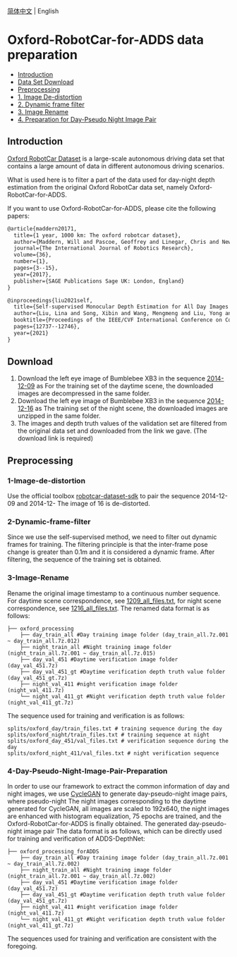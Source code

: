 [简体中文](../../zh-CN/dataset/Oxford_RobotCar.md) | English

# Oxford-RobotCar-for-ADDS data preparation

- [Introduction](#Introduction)
- [Data Set Download](#Download)
- [Preprocessing](#Preprocessing)
- [1. Image De-distortion](#1-Image-de-distortion)
- [2. Dynamic frame filter](#2-Dynamic-frame-filter)
- [3. Image Rename](#3-Image-Rename)
- [4. Preparation for Day-Pseudo Night Image Pair](#4-Day-Pseudo-Night-Image-Pair-Preparation)


## Introduction

[Oxford RobotCar Dataset](https://robotcar-dataset.robots.ox.ac.uk/) is a large-scale autonomous driving data set that contains a large amount of data in different autonomous driving scenarios.

What is used here is to filter a part of the data used for day-night depth estimation from the original Oxford RobotCar data set, namely Oxford-RobotCar-for-ADDS.

If you want to use Oxford-RobotCar-for-ADDS, please cite the following papers:
```latex
@article{maddern20171,
  title={1 year, 1000 km: The oxford robotcar dataset},
  author={Maddern, Will and Pascoe, Geoffrey and Linegar, Chris and Newman, Paul},
  journal={The International Journal of Robotics Research},
  volume={36},
  number={1},
  pages={3--15},
  year={2017},
  publisher={SAGE Publications Sage UK: London, England}
}
```
```latex
@inproceedings{liu2021self,
  title={Self-supervised Monocular Depth Estimation for All Day Images using Domain Separation},
  author={Liu, Lina and Song, Xibin and Wang, Mengmeng and Liu, Yong and Zhang, Liangjun},
  booktitle={Proceedings of the IEEE/CVF International Conference on Computer Vision},
  pages={12737--12746},
  year={2021}
}
```

## Download

1. Download the left eye image of Bumblebee XB3 in the sequence [2014-12-09](https://robotcar-dataset.robots.ox.ac.uk/datasets/2014-12-09-13-21-02/) as For the training set of the daytime scene, the downloaded images are decompressed in the same folder.
2. Download the left eye image of Bumblebee XB3 in the sequence [2014-12-16](https://robotcar-dataset.robots.ox.ac.uk/datasets/2014-12-16-18-44-24/) as The training set of the night scene, the downloaded images are unzipped in the same folder.
3. The images and depth truth values ​​of the validation set are filtered from the original data set and downloaded from the link we gave. (The download link is required)


## Preprocessing

### 1-Image-de-distortion

Use the official toolbox [robotcar-dataset-sdk](https://github.com/ori-mrg/robotcar-dataset-sdk/tree/master/python) to pair the sequence 2014-12-09 and 2014-12- The image of 16 is de-distorted.


### 2-Dynamic-frame-filter

Since we use the self-supervised method, we need to filter out dynamic frames for training. The filtering principle is that the inter-frame pose change is greater than 0.1m and it is considered a dynamic frame. After filtering, the sequence of the training set is obtained.


### 3-Image-Rename

Rename the original image timestamp to a continuous number sequence. For daytime scene correspondence, see [1209_all_files.txt](https://videotag.bj.bcebos.com/Data/ADDS/1209_all_files.txt), for night scene correspondence, see [1216_all_files.txt](https://videotag.bj.bcebos.com/Data/ADDS/1216_all_files.txt). The renamed data format is as follows:
```
├── oxford_processing
    ├── day_train_all #Day training image folder (day_train_all.7z.001 ~ day_train_all.7z.012)
    ├── night_train_all #Night training image folder (night_train_all.7z.001 ~ day_train_all.7z.015)
    ├── day_val_451 #Daytime verification image folder (day_val_451.7z)
    ├── day_val_451_gt #Daytime verification depth truth value folder (day_val_451_gt.7z)
    ├── night_val_411 #night verification image folder (night_val_411.7z)
    └── night_val_411_gt #Night verification depth truth value folder (night_val_411_gt.7z)
```

The sequence used for training and verification is as follows:

```
splits/oxford_day/train_files.txt # training sequence during the day
splits/oxford_night/train_files.txt # training sequence at night
splits/oxford_day_451/val_files.txt # verification sequence during the day
splits/oxford_night_411/val_files.txt # night verification sequence
```

### 4-Day-Pseudo-Night-Image-Pair-Preparation

In order to use our framework to extract the common information of day and night images, we use [CycleGAN](https://github.com/junyanz/pytorch-CycleGAN-and-pix2pix) to generate day-pseudo-night image pairs, where pseudo-night The night images corresponding to the daytime generated for CycleGAN, all images are scaled to 192x640, the night images are enhanced with histogram equalization, 75 epochs are trained, and the Oxford-RobotCar-for-ADDS is finally obtained. The generated day-pseudo-night image pair The data format is as follows, which can be directly used for training and verification of ADDS-DepthNet:
```
├── oxford_processing_forADDS
    ├── day_train_all #Day training image folder (day_train_all.7z.001 ~ day_train_all.7z.002)
    ├── night_train_all #Night training image folder (night_train_all.7z.001 ~ day_train_all.7z.002)
    ├── day_val_451 #Daytime verification image folder (day_val_451.7z)
    ├── day_val_451_gt #Daytime verification depth truth value folder (day_val_451_gt.7z)
    ├── night_val_411 #night verification image folder (night_val_411.7z)
    └── night_val_411_gt #Night verification depth truth value folder (night_val_411_gt.7z)
```

The sequences used for training and verification are consistent with the foregoing.
